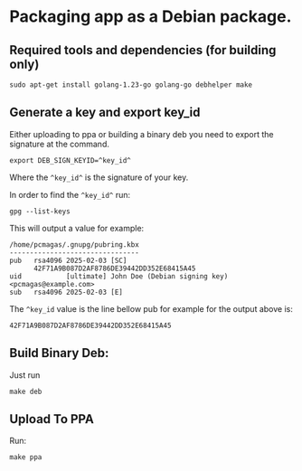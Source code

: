# Packaging app as a Debian package.

## Required tools and dependencies (for building only)

```
sudo apt-get install golang-1.23-go golang-go debhelper make
```

## Generate a key and export key_id

Either uploading to ppa or building a binary deb you need to export the signature at the command.

```
export DEB_SIGN_KEYID=^key_id^
```

Where the `^key_id^` is the signature of your key. 


In order to find the `^key_id^` run:

```
gpg --list-keys
```

This will output a value for example:

```
/home/pcmagas/.gnupg/pubring.kbx
--------------------------------
pub   rsa4096 2025-02-03 [SC]
      42F71A9B087D2AF8786DE39442DD352E68415A45
uid           [ultimate] John Doe (Debian signing key) <pcmagas@example.com>
sub   rsa4096 2025-02-03 [E]
```

The `^key_id` value is the line bellow pub for example for the output above is:

```
42F71A9B087D2AF8786DE39442DD352E68415A45
```

## Build Binary Deb:

Just run

```
make deb
```

## Upload To PPA

Run: 

```
make ppa
```
